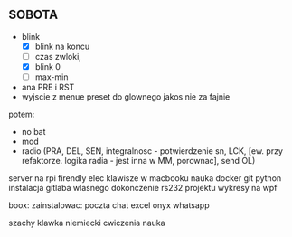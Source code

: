 SOBOTA 
- 
- blink 
	- [x] blink na koncu
	- [ ] czas zwloki, 
	- [x] blink 0
	- [ ] max-min
- ana PRE i RST
- wyjscie z menue preset do glownego jakos nie za fajnie

potem:
- no bat
- mod
- radio (PRA, DEL, SEN, integralnosc - potwierdzenie sn, LCK, [ew. przy refaktorze. logika radia - jest inna w MM, porownac], send OL)


server na rpi firendly elec
klawisze w macbooku
nauka docker git python
instalacja gitlaba wlasnego
dokonczenie rs232 projektu
wykresy na wpf

boox:
zainstalowac:
poczta
chat
excel
onyx
whatsapp


szachy
klawka
niemiecki
cwiczenia
nauka